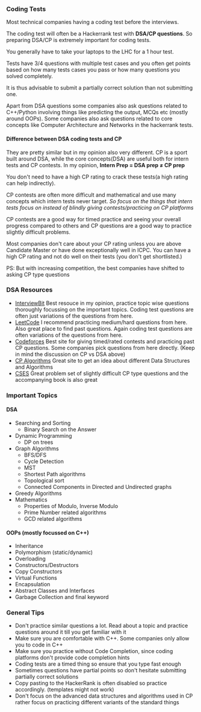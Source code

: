 ### Coding Tests

Most technical companies having a coding test before the interviews.

The coding test will often be a Hackerrank test with **DSA/CP questions**. So preparing DSA/CP is extremely important for coding tests.

You generally have to take your laptops to the LHC for a 1 hour test.

Tests have 3/4 questions with multiple test cases and you often get points based on how many tests cases you pass or how many questions you solved completely.

It is thus advisable to submit a partially correct solution than not submitting one.

Apart from DSA questions some companies also ask questions related to C++/Python involving things like predicting the output, MCQs etc (mostly around OOPs). Some companies also ask questions related to core concepts like Computer Architecture and Networks in the hackerrank tests.

#### Difference between DSA coding tests and CP

They are pretty similar but in my opinion also very different. CP is a sport built around DSA, while the core concepts(DSA) are useful both for intern tests and CP contests.
In my opinion,
**Intern Prep = DSA prep $\neq$ CP prep**

You don't need to have a high CP rating to crack these tests(a high rating can help indirectly).

CP contests are often more difficult and mathematical and use many concepts which intern tests never target.
*So focus on the things that intern tests focus on instead of blindly giving contests/practicing on CP platforms*

CP contests are a good way for timed practice and seeing your overall progress compared to others and CP questions are a good way to practice slightly difficult problems.

Most companies don't care about your CP rating unless you are above Candidate Master or have done exceptionally well in ICPC.
You can have a high CP rating and not do well on their tests (you don't get shortlisted.)

PS: But with increasing competition, the best companies have shifted to asking CP type questions 
 
### DSA Resources

- [InterviewBit](https://www.interviewbit.com/)
    Best resouce in my opinion, practice topic wise questions thoroughly focussing on the important topics. Coding test questions are often just variations of the questions from here.
- [LeetCode](https://leetcode.com/)
    I recommend practicing medium/hard questions from here.
    Also great place to find past questions. Again coding test questions are often variations of the questions from here.
- [Codeforces](https://codeforces.com/)
    Best site for giving timed/rated contests and practicing past CP questions. Some companies pick questions from here directly. (Keep in mind the discussion on CP vs DSA above)
- [CP Algorithms](https://cp-algorithms.com/)
    Great site to get an idea about different Data Structures and Algorithms
- [CSES](https://cses.fi/problemset/)
    Great problem set of slightly difficult CP type questions and the accompanying book is also great


### Important Topics

#### DSA

- Searching and Sorting
    - Binary Search on the Answer
- Dynamic Programming
    - DP on trees
- Graph Algorithms
    - BFS/DFS
    - Cycle Detection
    - MST
    - Shortest Path algorithms
    - Topological sort
    - Connected Components in Directed and Undirected graphs
- Greedy Algorithms
- Mathematics
    - Properties of Modulo, Inverse Modulo
    - Prime Number related algorithms
    - GCD related algorithms

#### OOPs (mostly focussed on C++)

- Inheritance
- Polymorphism (static/dynamic)
- Overloading
- Constructors/Destructors
- Copy Constructors
- Virtual Functions
- Encapsulation
- Abstract Classes and Interfaces
- Garbage Collection and final keyword

### General Tips

- Don't practice similar questions a lot. Read about a topic and practice questions around it till you get familiar with it
- Make sure you are comfortable with C++. Some companies only allow you to code in C++
- Make sure you practice without Code Completion, since coding platforms don't provide code completion hints
- Coding tests are a timed thing so ensure that you type fast enough
- Sometimes questions have partial points so don't hesitate submitting partially correct solutions
- Copy pasting to the HackerRank is often disabled so practice accordingly. (templates might not work)
- Don't focus on the advanced data structures and algorithms used in CP rather focus on practicing different variants of the standard things




